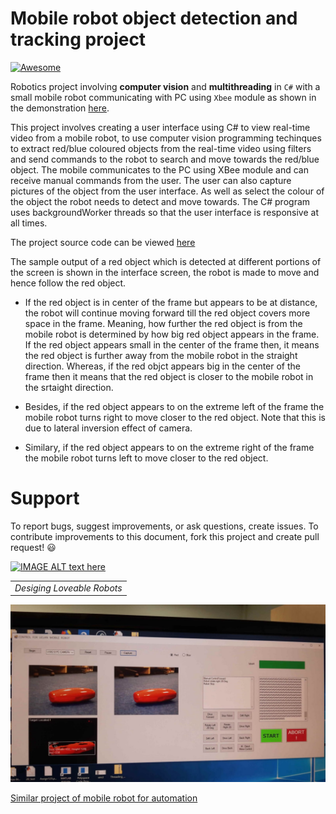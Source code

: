 # Mobile robot object detection and tracking project


[![Awesome](https://cdn.rawgit.com/sindresorhus/awesome/d7305f38d29fed78fa85652e3a63e154dd8e8829/media/badge.svg)](https://github.com/sindresorhus/awesome)


 Robotics project involving **computer vision** and **multithreading** in `C#` with a small mobile robot communicating with PC using `Xbee` module as shown in the demonstration [here](https://youtu.be/60YgQBg4V3Q).

This project involves creating a user interface using C# to view real-time video from a mobile robot, to use computer vision programming techinques to extract  red/blue coloured objects from the real-time video using filters and send commands to the robot to search and move towards the red/blue object.
The mobile communicates to the PC using XBee module and can receive manual commands from the user. The user can  also capture pictures of the object from the user interface. As well as select the colour of the object the robot needs to detect and move towards. The C# program uses backgroundWorker threads so that the user interface is responsive at all times.

The project source code can be viewed [here](https://github.com/Mrunal-G/Mobile-Robot-computer-vision-object-detection-and-tracking-multi-threaded-user-interface/blob/master/robotics/trObject1/Submit.cs)

The sample output of a red object  which is detected at different portions of the screen is shown in the interface screen, the robot is made to move and hence follow the red object. 
- If the red object is in center of the frame but appears to be at distance, the robot will continue moving forward till the red object covers more space in the frame.
 Meaning, how further the red object is from the mobile robot is determined by how big red object appears in the frame. If the red object appears small in the center of the frame then, it means the red object is further away from the mobile robot in the straight direction. Whereas, if the red objct appears big in the center of the frame then it means that the red object is closer to the mobile robot in the srtaight direction. 
 
 - Besides, if the red object appears to on the extreme left of the frame the mobile robot turns right to move closer to the red object. Note that this is due to lateral inversion effect of camera.
 - Similary, if the red object appears to on the extreme right of the frame the mobile robot turns left to move closer to the red object.

# Support
To report bugs, suggest improvements, or ask questions, create issues.
To contribute improvements to this document, fork this project and create pull request! 😃

<!---
Refer to [this](https://help.github.com/en/articles/working-with-forks) for understanding more about Fork and PR workflow. 

<!---[Forking Guide](https://guides.github.com/activities/forking/) 

<!---Refer to [this](https://help.github.com/en/articles/creating-releases) for understanding more about creating releases.
-->



[![IMAGE ALT text here](http://img.youtube.com/vi/60YgQBg4V3Q/0.jpg)](http://www.youtube.com/watch?v=60YgQBg4V3Q)

<table>
<tr>
    <td align="center" valign="center">
    <em>Desiging Loveable Robots</em>
    </td>
</tr>
</table>


![Robot-Control Interface](https://github.com/MruanlPraksh/ROBOT-following-object-computer-vision-Aforge-project-/blob/master/Images%20and%20Video/UserInterface.jpg)

[Similar project of mobile robot for automation](https://www.researchgate.net/publication/323947831_Object_tracking_robot_using_adaptive_color_thresholding)
